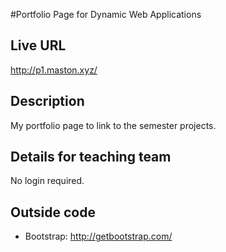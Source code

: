 #Portfolio Page for Dynamic Web Applications

## Live URL
<http://p1.maston.xyz/>

## Description
My portfolio page to link to the semester projects.

## Details for teaching team
No login required.


## Outside code
* Bootstrap: http://getbootstrap.com/
